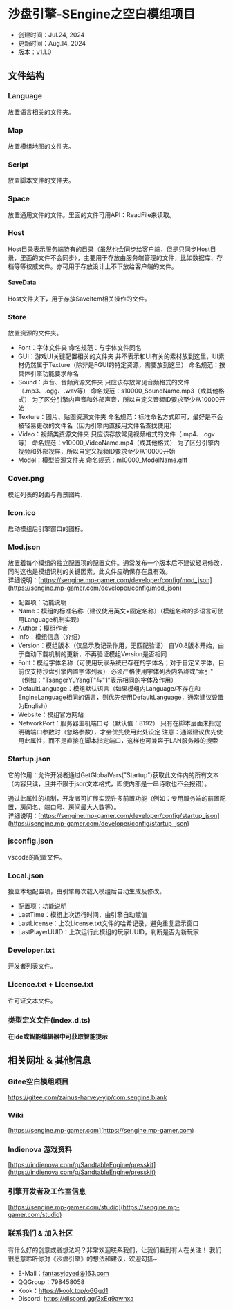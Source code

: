 # 沙盘引擎-SEngine之空白模组项目

- 创建时间：Jul.24, 2024
- 更新时间：Aug.14, 2024
- 版本：v1.1.0

## 文件结构

### Language

放置语言相关的文件夹。

### Map

放置模组地图的文件夹。

### Script

放置脚本文件的文件夹。

### Space

放置通用文件的文件。里面的文件可用API：ReadFile来读取。

### Host

Host目录表示服务端特有的目录（虽然也会同步给客户端，但是只同步Host目录，里面的文件不会同步），主要用于存放由服务端管理的文件，比如数据库、存档等等权威文件。亦可用于存放设计上不下放给客户端的文件。

#### SaveData

Host文件夹下，用于存放SaveItem相关操作的文件。

### Store

放置资源的文件夹。

- Font：字体文件夹
命名规范：与字体文件同名
- GUI：游戏UI关键配置相关的文件夹
并不表示和UI有关的素材放到这里，UI素材仍然属于Texture（除非是FGUI的特定资源，需要放到这里）
命名规范：按具体引擎功能要求命名
- Sound：声音、音频资源文件夹
只应该存放常见音频格式的文件（.mp3、.ogg、.wav等）
命名规范：s10000_SoundName.mp3（或其他格式）
为了区分引擎内声音和外部声音，所以自定义音频ID要求至少从10000开始
- Texture：图片、贴图资源文件夹
命名规范：标准命名方式即可，最好是不会被轻易更改的文件名（因为引擎内直接用文件名查找使用）
- Video：视频类资源文件夹
只应该存放常见视频格式的文件（.mp4、.ogv等）
命名规范：v10000_VideoName.mp4（或其他格式）
为了区分引擎内视频和外部视屏，所以自定义视频ID要求至少从10000开始
- Model：模型资源文件夹
命名规范：m10000_ModelName.gltf

### Cover.png

模组列表的封面与背景图片.

### Icon.ico

启动模组后引擎窗口的图标。

### Mod.json

放置着每个模组的独立配置项的配置文件。通常发布一个版本后不建议轻易修改，同时这也是模组识别的关键因素，此文件应确保存在且有效。  
详细说明：[https://sengine.mp-gamer.com/developer/config/mod_json](https://sengine.mp-gamer.com/developer/config/mod_json)

- 配置项：功能说明
- Name：模组的标准名称（建议使用英文+固定名称）（模组名称的多语言可使用Language机制实现）
- Author：模组作者
- Info：模组信息（介绍）
- Version：模组版本（仅显示及记录作用，无匹配验证）
自V0.8版本开始，由于自动下载机制的更新，不再验证模组Version是否相同
- Font：模组字体名称（可使用玩家系统已存在的字体名；对于自定义字体，目前仅支持沙盘引擎内置字体列表）
必须严格使用字体列表内名称或"索引"
（例如："TsangerYuYangT"与"1"表示相同的字体及作用）
- DefaultLanguage：模组默认语言（如果模组内Language/不存在和EngineLanguage相同的语言，则优先使用DefaultLanguage，通常建议设置为English）
- Website：模组官方网站
- NetworkPort：服务器主机端口号（默认值：8192）
只有在脚本层面未指定明确端口参数时（忽略参数），才会优先使用此处设定
注意：通常建议优先使用此属性，而不是直接在脚本指定端口，这样也可兼容于LAN服务器的搜索

### Startup.json

它的作用：允许开发者通过GetGlobalVars("Startup")获取此文件内的所有文本（内容只读，且并不限于json文本格式，即使内部是一串诗歌也不会报错）。  

通过此属性的机制，开发者可扩展实现许多前置功能（例如：专用服务端的前置配置，房间名、端口号、房间最大人数等）。  
详细说明：[https://sengine.mp-gamer.com/developer/config/startup_json](https://sengine.mp-gamer.com/developer/config/startup_json)

### jsconfig.json

vscode的配置文件。

### Local.json

独立本地配置项，由引擎每次载入模组后自动生成及修改。

- 配置项：功能说明
- LastTime：模组上次运行时间，由引擎自动赋值
- LastLicense：上次License.txt文件的哈希记录，避免重复显示窗口
- LastPlayerUUID：上次运行此模组的玩家UUID，判断是否为新玩家

### Developer.txt

开发者列表文件。

### Licence.txt + License.txt

许可证文本文件。

### 类型定义文件(index.d.ts)

**在ide或智能编辑器中可获取智能提示**  

## 相关网址 & 其他信息

### Gitee空白模组项目

<https://gitee.com/zainus-harvey-yip/com.sengine.blank>

### Wiki

[https://sengine.mp-gamer.com](https://sengine.mp-gamer.com)

### Indienova 游戏资料

[https://indienova.com/g/SandtableEngine/presskit](https://indienova.com/g/SandtableEngine/presskit)

### 引擎开发者及工作室信息

[https://sengine.mp-gamer.com/studio](https://sengine.mp-gamer.com/studio)

### 联系我们 & 加入社区

有什么好的创意或者想法吗？非常欢迎联系我们，让我们看到有人在关注！ 我们很愿意聆听你对《沙盘引擎》的想法和建议，欢迎勾搭~  

- E-Mail：<fantasyjoyed@163.com>
- QQGroup：798458058
- Kook：<https://kook.top/o6Ggd1>
- Discord: <https://discord.gg/3xEq9awnxa>
